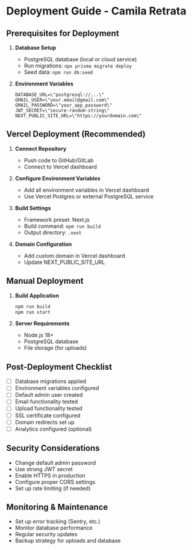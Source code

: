 # Deployment Guide - Camila Retrata

## Prerequisites for Deployment

1. **Database Setup**
   - PostgreSQL database (local or cloud service)
   - Run migrations: `npx prisma migrate deploy`
   - Seed data: `npm run db:seed`

2. **Environment Variables**
   ```env
   DATABASE_URL=\"postgresql://...\"
   GMAIL_USER=\"your.email@gmail.com\"
   GMAIL_PASSWORD=\"your_app_password\"
   JWT_SECRET=\"secure-random-string\"
   NEXT_PUBLIC_SITE_URL=\"https://yourdomain.com\"
   ```

## Vercel Deployment (Recommended)

1. **Connect Repository**
   - Push code to GitHub/GitLab
   - Connect to Vercel dashboard

2. **Configure Environment Variables**
   - Add all environment variables in Vercel dashboard
   - Use Vercel Postgres or external PostgreSQL service

3. **Build Settings**
   - Framework preset: Next.js
   - Build command: `npm run build`
   - Output directory: `.next`

4. **Domain Configuration**
   - Add custom domain in Vercel dashboard
   - Update NEXT_PUBLIC_SITE_URL

## Manual Deployment

1. **Build Application**
   ```bash
   npm run build
   npm run start
   ```

2. **Server Requirements**
   - Node.js 18+
   - PostgreSQL database
   - File storage (for uploads)

## Post-Deployment Checklist

- [ ] Database migrations applied
- [ ] Environment variables configured
- [ ] Default admin user created
- [ ] Email functionality tested
- [ ] Upload functionality tested
- [ ] SSL certificate configured
- [ ] Domain redirects set up
- [ ] Analytics configured (optional)

## Security Considerations

- Change default admin password
- Use strong JWT secret
- Enable HTTPS in production
- Configure proper CORS settings
- Set up rate limiting (if needed)

## Monitoring & Maintenance

- Set up error tracking (Sentry, etc.)
- Monitor database performance
- Regular security updates
- Backup strategy for uploads and database